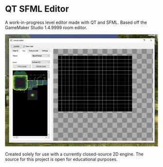 # QT SFML Editor
A work-in-progress level editor made with QT and SFML. Based off the GameMaker Studio 1.4.9999 room editor.

![Preview of the room editor](https://raw.githubusercontent.com/tfcat/CPP_QTSFMLEditor/master/preview/preview.png)

Created solely for use with a currently closed-source 2D engine. The source for this project is open for educational purposes.
